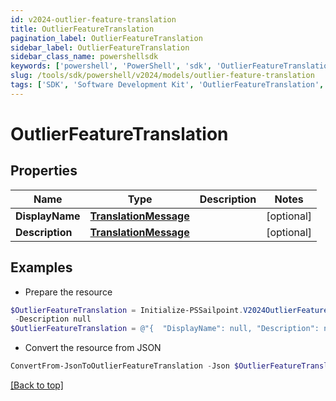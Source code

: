 ```yaml
---
id: v2024-outlier-feature-translation
title: OutlierFeatureTranslation
pagination_label: OutlierFeatureTranslation
sidebar_label: OutlierFeatureTranslation
sidebar_class_name: powershellsdk
keywords: ['powershell', 'PowerShell', 'sdk', 'OutlierFeatureTranslation', 'V2024OutlierFeatureTranslation'] 
slug: /tools/sdk/powershell/v2024/models/outlier-feature-translation
tags: ['SDK', 'Software Development Kit', 'OutlierFeatureTranslation', 'V2024OutlierFeatureTranslation']
---
```



# OutlierFeatureTranslation

## Properties

Name | Type | Description | Notes
------------ | ------------- | ------------- | -------------
**DisplayName** | [**TranslationMessage**](translation-message) |  | [optional] 
**Description** | [**TranslationMessage**](translation-message) |  | [optional] 

## Examples

- Prepare the resource
```powershell
$OutlierFeatureTranslation = Initialize-PSSailpoint.V2024OutlierFeatureTranslation  -DisplayName null `
 -Description null
$OutlierFeatureTranslation = @"{  "DisplayName": null, "Description": null }"@
```

- Convert the resource from JSON
```powershell
ConvertFrom-JsonToOutlierFeatureTranslation -Json $OutlierFeatureTranslation
```


[[Back to top]](#) 

